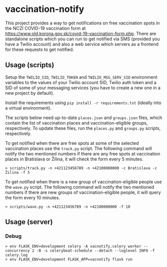 # vaccination-notify

This project provides a way to get notifications on free vaccination spots in the
NCZI COVID-19 vaccination form at <https://www.old.korona.gov.sk/covid-19-vaccination-form.php>.
There are standalone scripts which you can run to get notified via SMS (provided you have a Twilio account) and
also a web service which servers as a frontend for these requests to get notified.

## Usage (scripts)

Setup the `TWILIO_SID`, `TWILIO_TOKEN` and `TWILIO_MSG_SERV_SID` environment variables to
the values of your Twilio account SID, Twilio auth token and a SID of some of
your messaging services (you have to create a new one in a new project by default).

Install the requirements using `pip install -r requirements.txt` (ideally into a virtual
environment).

The scripts below need up-to-date `places.json` and `groups.json` files, which contain
the list of vaccination places and vaccination-eligible groups, respectively. To update these
files, run the `places.py` and `groups.py` scripts, respectively.

To get notified when there are free spots at some of the selected vaccination places
use the `track.py` script. The following command will notify the two mentioned numbers
if there are any free spots at vaccination places in Bratislava or Žilina, it will check
the form every 5 minutes.
```shell
> scripts/track.py -n +421123456789 -n +42100000000 -c Bratislava -c Žilina -f 5
```

To get notified when there is a new group of vaccination-eligible people use the
`wave.py` script. The following command will notify the two mentioned numbers if
there are new groups of vaccination-eligible people, it will query the form every
10 minutes.
```shell
> scripts/wave.py -n +421123456789 -n +42100000000 -f 10
```

## Usage (server)


### Debug
```shell
> env FLASK_ENV=development celery -A vacnotify.celery worker --concurrency 2 -B -s celerybeat-schedule --detach --loglevel INFO -f celery.log
> env FLASK_ENV=development FLASK_APP=vacnotify flask run
```
